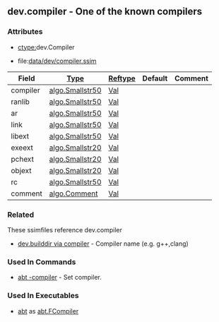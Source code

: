 ## dev.compiler - One of the known compilers


### Attributes
<a href="#attributes"></a>
<!-- dev.mdmark  mdmark:MDSECTION  state:BEG_AUTO  param:Attributes -->
* [ctype:](/txt/ssimdb/dmmeta/ctype.md)dev.Compiler

* file:[data/dev/compiler.ssim](/data/dev/compiler.ssim)

|Field|[Type](/txt/ssimdb/dmmeta/ctype.md)|[Reftype](/txt/ssimdb/dmmeta/reftype.md)|Default|Comment|
|---|---|---|---|---|
|compiler|[algo.Smallstr50](/txt/protocol/algo/README.md#algo-smallstr50)|[Val](/txt/exe/amc/reftypes.md#val)|||
|ranlib|[algo.Smallstr50](/txt/protocol/algo/README.md#algo-smallstr50)|[Val](/txt/exe/amc/reftypes.md#val)|||
|ar|[algo.Smallstr50](/txt/protocol/algo/README.md#algo-smallstr50)|[Val](/txt/exe/amc/reftypes.md#val)|||
|link|[algo.Smallstr50](/txt/protocol/algo/README.md#algo-smallstr50)|[Val](/txt/exe/amc/reftypes.md#val)|||
|libext|[algo.Smallstr50](/txt/protocol/algo/README.md#algo-smallstr50)|[Val](/txt/exe/amc/reftypes.md#val)|||
|exeext|[algo.Smallstr20](/txt/protocol/algo/README.md#algo-smallstr20)|[Val](/txt/exe/amc/reftypes.md#val)|||
|pchext|[algo.Smallstr20](/txt/protocol/algo/README.md#algo-smallstr20)|[Val](/txt/exe/amc/reftypes.md#val)|||
|objext|[algo.Smallstr20](/txt/protocol/algo/README.md#algo-smallstr20)|[Val](/txt/exe/amc/reftypes.md#val)|||
|rc|[algo.Smallstr50](/txt/protocol/algo/README.md#algo-smallstr50)|[Val](/txt/exe/amc/reftypes.md#val)|||
|comment|[algo.Comment](/txt/protocol/algo/Comment.md)|[Val](/txt/exe/amc/reftypes.md#val)|||

<!-- dev.mdmark  mdmark:MDSECTION  state:END_AUTO  param:Attributes -->

### Related
<a href="#related"></a>
<!-- dev.mdmark  mdmark:MDSECTION  state:BEG_AUTO  param:Related -->
These ssimfiles reference dev.compiler

* [dev.builddir via compiler](/txt/ssimdb/dev/builddir.md) - Compiler name (e.g. g++,clang) 

<!-- dev.mdmark  mdmark:MDSECTION  state:END_AUTO  param:Related -->

### Used In Commands
<a href="#used-in-commands"></a>
<!-- dev.mdmark  mdmark:MDSECTION  state:BEG_AUTO  param:CmdlineUses -->

* [abt -compiler](/txt/exe/abt/README.md) - Set compiler. 

<!-- dev.mdmark  mdmark:MDSECTION  state:END_AUTO  param:CmdlineUses -->

### Used In Executables
<a href="#used-in-executables"></a>
<!-- dev.mdmark  mdmark:MDSECTION  state:BEG_AUTO  param:ImdbUses -->

* [abt](/txt/exe/abt/internals.md) as [abt.FCompiler](/txt/exe/abt/internals.md#abt-fcompiler)

<!-- dev.mdmark  mdmark:MDSECTION  state:END_AUTO  param:ImdbUses -->

